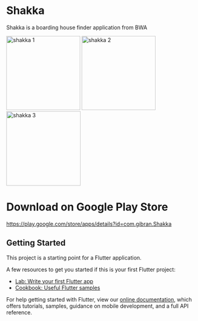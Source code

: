 # Shakka

Shakka is a boarding house finder application from BWA

<img width="195" alt="shakka 1" src="https://user-images.githubusercontent.com/72286425/107740437-b4e0dc00-6d3d-11eb-8360-cce9fc5d68c8.png"> <img width="195" alt="shakka 2" src="https://user-images.githubusercontent.com/72286425/107740438-b7433600-6d3d-11eb-96e8-f0df1d61a2a6.png"> <img width="196" alt="shakka 3" src="https://user-images.githubusercontent.com/72286425/107740440-b7dbcc80-6d3d-11eb-895d-b1817d73afb5.png">

# Download on Google Play Store

https://play.google.com/store/apps/details?id=com.gibran.Shakka


## Getting Started

This project is a starting point for a Flutter application.

A few resources to get you started if this is your first Flutter project:

- [Lab: Write your first Flutter app](https://flutter.dev/docs/get-started/codelab)
- [Cookbook: Useful Flutter samples](https://flutter.dev/docs/cookbook)

For help getting started with Flutter, view our
[online documentation](https://flutter.dev/docs), which offers tutorials,
samples, guidance on mobile development, and a full API reference.
